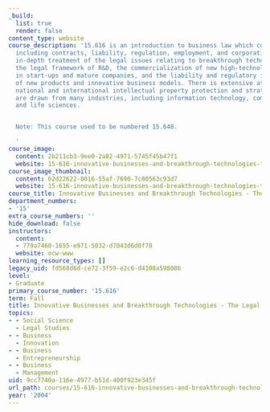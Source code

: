 ```yaml
---
_build:
  list: true
  render: false
content_type: website
course_description: '15.616 is an introduction to business law which covers the fundamentals,
  including contracts, liability, regulation, employment, and corporations, with an
  in-depth treatment of the legal issues relating to breakthrough technologies, including
  the legal framework of R&D, the commercialization of new high-technology products
  in start-ups and mature companies, and the liability and regulatory implications
  of new products and innovative business models. There is extensive attention to
  national and international intellectual property protection and strategies. Examples
  are drawn from many industries, including information technology, communications,
  and life sciences.


  Note: This course used to be numbered 15.648.

  '
course_image:
  content: 2b211cb3-9ee0-2a82-4971-5745f45b47f1
  website: 15-616-innovative-businesses-and-breakthrough-technologies-the-legal-issues-fall-2004
course_image_thumbnail:
  content: 62d22622-8016-55af-7690-7c80563c93d7
  website: 15-616-innovative-businesses-and-breakthrough-technologies-the-legal-issues-fall-2004
course_title: Innovative Businesses and Breakthrough Technologies - The Legal Issues
department_numbers:
- '15'
extra_course_numbers: ''
hide_download: false
instructors:
  content:
  - 779a7460-1655-e971-5032-d7043d6d0f78
  website: ocw-www
learning_resource_types: []
legacy_uid: fd568d6d-ce72-3f59-e2c6-d4108a598086
level:
- Graduate
primary_course_number: '15.616'
term: Fall
title: Innovative Businesses and Breakthrough Technologies - The Legal Issues
topics:
- - Social Science
  - Legal Studies
- - Business
  - Innovation
- - Business
  - Entrepreneurship
- - Business
  - Management
uid: 9cc7740a-116e-4977-b51d-400f923e345f
url_path: courses/15-616-innovative-businesses-and-breakthrough-technologies-the-legal-issues-fall-2004
year: '2004'
---
```

